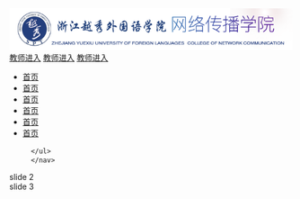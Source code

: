 
<html>
<head>
<meta charset="utf-8">
<title>网传官网</title>
<link rel="stylesheet" type="text/css" href="style.css"/>
<link rel="stylesheet" type="text/css" href="swiper-3.4.0.min.css" />
</head>
<body>
<div class="content">
   <div class="header">
     <img src="logo.png">
        <div class="quickLink">
            <a href="#">教师进入</a>
            <a href="#">教师进入</a>
            <a href="#">教师进入</a>
        </div>
   </div>
</div>
<div class="nav">
   <nav>
      <ul>
         <a href="#"><li>首页</li> </a>
         <a href="#"><li>首页</li> </a> 
         <a href="#"><li>首页</li> </a>
         <a href="#"><li>首页</li> </a>
         <a href="#"><li>首页</li> </a>
         <a href="#"><li>首页</li> </a>
      
	  </ul>
	  </nav>
   </div>
   <div class="swiper-container">
     <div class="swiper-wrapper">
	   <div class="banner swiper-slide"></div>
	   <div class="swiper-slide">slide 2</div>
	   <div class="swiper-slide">slide 3</div>
	 </div>
	 <!--如果需要导航按钮-->
      <div class="swiper-button-prev"></div>
      <div class="swiper-button-next"></div>
  </div>
</div>
</body>
<!--先安装jquery 依赖 就放在最上面-->
<script src="jquery-3.1.1.min.js"></script>
<script src="swiper.jquery.min.js"></script>
<!--标签 写js的脚本-->
<script>
  var mySlide = new Swiper('.swiper-container',{
      loop: true,
	  nextButton: '.swiper-button-next',
      nextButton: '.swiper-button-prev',
   })
   var width=($(document).width());
   var height=width*300/2000;
   $('.swiper-container').css('height',height+'px');
 </script>
 </html>
